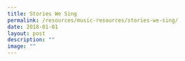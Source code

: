 ```yaml
---
title: Stories We Sing
permalink: /resources/music-resources/stories-we-sing/
date: 2018-01-01
layout: post
description: ""
image: ""
---
```

